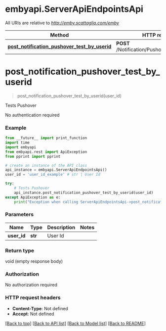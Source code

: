 # embyapi.ServerApiEndpointsApi

All URIs are relative to *http://emby.scattaglia.com/emby*

Method | HTTP request | Description
------------- | ------------- | -------------
[**post_notification_pushover_test_by_userid**](ServerApiEndpointsApi.md#post_notification_pushover_test_by_userid) | **POST** /Notification/Pushover/Test/{UserID} | Tests Pushover

# **post_notification_pushover_test_by_userid**
> post_notification_pushover_test_by_userid(user_id)

Tests Pushover

No authentication required

### Example
```python
from __future__ import print_function
import time
import embyapi
from embyapi.rest import ApiException
from pprint import pprint

# create an instance of the API class
api_instance = embyapi.ServerApiEndpointsApi()
user_id = 'user_id_example' # str | User Id

try:
    # Tests Pushover
    api_instance.post_notification_pushover_test_by_userid(user_id)
except ApiException as e:
    print("Exception when calling ServerApiEndpointsApi->post_notification_pushover_test_by_userid: %s\n" % e)
```

### Parameters

Name | Type | Description  | Notes
------------- | ------------- | ------------- | -------------
 **user_id** | **str**| User Id | 

### Return type

void (empty response body)

### Authorization

No authorization required

### HTTP request headers

 - **Content-Type**: Not defined
 - **Accept**: Not defined

[[Back to top]](#) [[Back to API list]](../README.md#documentation-for-api-endpoints) [[Back to Model list]](../README.md#documentation-for-models) [[Back to README]](../README.md)

